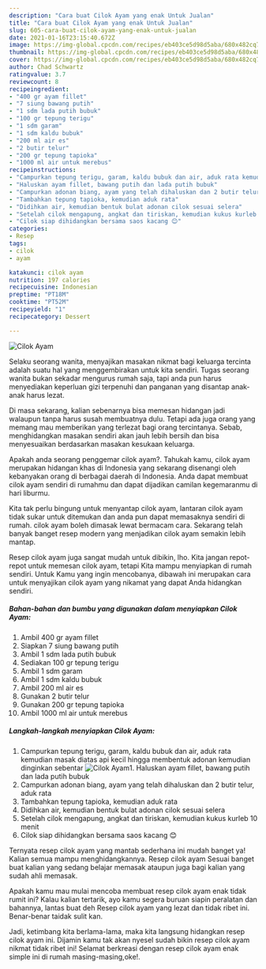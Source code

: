 ```yaml
---
description: "Cara buat Cilok Ayam yang enak Untuk Jualan"
title: "Cara buat Cilok Ayam yang enak Untuk Jualan"
slug: 605-cara-buat-cilok-ayam-yang-enak-untuk-jualan
date: 2021-01-16T23:15:40.672Z
image: https://img-global.cpcdn.com/recipes/eb403ce5d98d5aba/680x482cq70/cilok-ayam-foto-resep-utama.jpg
thumbnail: https://img-global.cpcdn.com/recipes/eb403ce5d98d5aba/680x482cq70/cilok-ayam-foto-resep-utama.jpg
cover: https://img-global.cpcdn.com/recipes/eb403ce5d98d5aba/680x482cq70/cilok-ayam-foto-resep-utama.jpg
author: Chad Schwartz
ratingvalue: 3.7
reviewcount: 8
recipeingredient:
- "400 gr ayam fillet"
- "7 siung bawang putih"
- "1 sdm lada putih bubuk"
- "100 gr tepung terigu"
- "1 sdm garam"
- "1 sdm kaldu bubuk"
- "200 ml air es"
- "2 butir telur"
- "200 gr tepung tapioka"
- "1000 ml air untuk merebus"
recipeinstructions:
- "Campurkan tepung terigu, garam, kaldu bubuk dan air, aduk rata kemudian masak diatas api kecil hingga membentuk adonan kemudian dinginkan sebentar"
- "Haluskan ayam fillet, bawang putih dan lada putih bubuk"
- "Campurkan adonan biang, ayam yang telah dihaluskan dan 2 butir telur, aduk rata"
- "Tambahkan tepung tapioka, kemudian aduk rata"
- "Didihkan air, kemudian bentuk bulat adonan cilok sesuai selera"
- "Setelah cilok mengapung, angkat dan tiriskan, kemudian kukus kurleb 10 menit"
- "Cilok siap dihidangkan bersama saos kacang 😊"
categories:
- Resep
tags:
- cilok
- ayam

katakunci: cilok ayam 
nutrition: 197 calories
recipecuisine: Indonesian
preptime: "PT18M"
cooktime: "PT52M"
recipeyield: "1"
recipecategory: Dessert

---
```



![Cilok Ayam](https://img-global.cpcdn.com/recipes/eb403ce5d98d5aba/680x482cq70/cilok-ayam-foto-resep-utama.jpg)

Selaku seorang wanita, menyajikan masakan nikmat bagi keluarga tercinta adalah suatu hal yang menggembirakan untuk kita sendiri. Tugas seorang  wanita bukan sekadar mengurus rumah saja, tapi anda pun harus menyediakan keperluan gizi terpenuhi dan panganan yang disantap anak-anak harus lezat.

Di masa  sekarang, kalian sebenarnya bisa memesan hidangan jadi walaupun tanpa harus susah membuatnya dulu. Tetapi ada juga orang yang memang mau memberikan yang terlezat bagi orang tercintanya. Sebab, menghidangkan masakan sendiri akan jauh lebih bersih dan bisa menyesuaikan berdasarkan masakan kesukaan keluarga. 



Apakah anda seorang penggemar cilok ayam?. Tahukah kamu, cilok ayam merupakan hidangan khas di Indonesia yang sekarang disenangi oleh kebanyakan orang di berbagai daerah di Indonesia. Anda dapat membuat cilok ayam sendiri di rumahmu dan dapat dijadikan camilan kegemaranmu di hari liburmu.

Kita tak perlu bingung untuk menyantap cilok ayam, lantaran cilok ayam tidak sukar untuk ditemukan dan anda pun dapat memasaknya sendiri di rumah. cilok ayam boleh dimasak lewat bermacam cara. Sekarang telah banyak banget resep modern yang menjadikan cilok ayam semakin lebih mantap.

Resep cilok ayam juga sangat mudah untuk dibikin, lho. Kita jangan repot-repot untuk memesan cilok ayam, tetapi Kita mampu menyiapkan di rumah sendiri. Untuk Kamu yang ingin mencobanya, dibawah ini merupakan cara untuk menyajikan cilok ayam yang nikamat yang dapat Anda hidangkan sendiri.

<!--inarticleads1-->

##### Bahan-bahan dan bumbu yang digunakan dalam menyiapkan Cilok Ayam:

1. Ambil 400 gr ayam fillet
1. Siapkan 7 siung bawang putih
1. Ambil 1 sdm lada putih bubuk
1. Sediakan 100 gr tepung terigu
1. Ambil 1 sdm garam
1. Ambil 1 sdm kaldu bubuk
1. Ambil 200 ml air es
1. Gunakan 2 butir telur
1. Gunakan 200 gr tepung tapioka
1. Ambil 1000 ml air untuk merebus




<!--inarticleads2-->

##### Langkah-langkah menyiapkan Cilok Ayam:

1. Campurkan tepung terigu, garam, kaldu bubuk dan air, aduk rata kemudian masak diatas api kecil hingga membentuk adonan kemudian dinginkan sebentar
<img src="https://img-global.cpcdn.com/steps/c5dd1136e50c8156/160x128cq70/cilok-ayam-langkah-memasak-1-foto.jpg" alt="Cilok Ayam">1. Haluskan ayam fillet, bawang putih dan lada putih bubuk
1. Campurkan adonan biang, ayam yang telah dihaluskan dan 2 butir telur, aduk rata
1. Tambahkan tepung tapioka, kemudian aduk rata
1. Didihkan air, kemudian bentuk bulat adonan cilok sesuai selera
1. Setelah cilok mengapung, angkat dan tiriskan, kemudian kukus kurleb 10 menit
1. Cilok siap dihidangkan bersama saos kacang 😊




Ternyata resep cilok ayam yang mantab sederhana ini mudah banget ya! Kalian semua mampu menghidangkannya. Resep cilok ayam Sesuai banget buat kalian yang sedang belajar memasak ataupun juga bagi kalian yang sudah ahli memasak.

Apakah kamu mau mulai mencoba membuat resep cilok ayam enak tidak rumit ini? Kalau kalian tertarik, ayo kamu segera buruan siapin peralatan dan bahannya, lantas buat deh Resep cilok ayam yang lezat dan tidak ribet ini. Benar-benar taidak sulit kan. 

Jadi, ketimbang kita berlama-lama, maka kita langsung hidangkan resep cilok ayam ini. Dijamin kamu tak akan nyesel sudah bikin resep cilok ayam nikmat tidak ribet ini! Selamat berkreasi dengan resep cilok ayam enak simple ini di rumah masing-masing,oke!.

